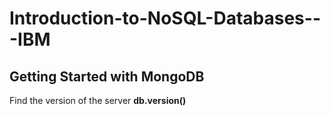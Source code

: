 # Introduction-to-NoSQL-Databases---IBM

## Getting Started with MongoDB

Find the version of the server
**db.version()**

